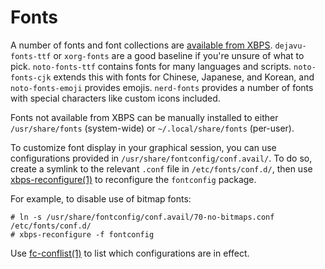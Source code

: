 # Fonts

A number of fonts and font collections are [available from
XBPS](../../xbps/index.md#finding-files-and-packages). `dejavu-fonts-ttf` or
`xorg-fonts` are a good baseline if you're unsure of what to pick.
`noto-fonts-ttf` contains fonts for many languages and scripts. `noto-fonts-cjk`
extends this with fonts for Chinese, Japanese, and Korean, and
`noto-fonts-emoji` provides emojis. `nerd-fonts` provides a number of fonts with
special characters like custom icons included.

Fonts not available from XBPS can be manually installed to either
`/usr/share/fonts` (system-wide) or `~/.local/share/fonts` (per-user).

To customize font display in your graphical session, you can use configurations
provided in `/usr/share/fontconfig/conf.avail/`. To do so, create a symlink to
the relevant `.conf` file in `/etc/fonts/conf.d/`, then use
[xbps-reconfigure(1)](https://man.voidlinux.org/xbps-reconfigure.1) to
reconfigure the `fontconfig` package.

For example, to disable use of bitmap fonts:

```
# ln -s /usr/share/fontconfig/conf.avail/70-no-bitmaps.conf /etc/fonts/conf.d/
# xbps-reconfigure -f fontconfig
```

Use [fc-conflist(1)](https://man.voidlinux.org/fc-conflist.1) to list which
configurations are in effect.

